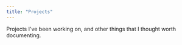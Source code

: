 ```yaml
---
title: "Projects"
---
```

Projects I've been working on, and other things that I thought worth documenting.